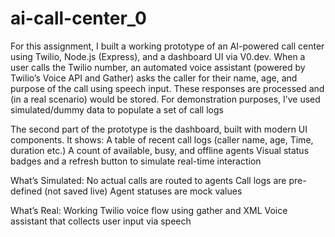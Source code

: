 # ai-call-center_0

For this assignment, I built a working prototype of an AI-powered call center using Twilio, Node.js (Express), and a dashboard UI via V0.dev. When a user calls the Twilio number, an automated voice assistant (powered by Twilio’s Voice API and Gather) asks the caller for their name, age, and purpose of the call using speech input. These responses are processed and (in a real scenario) would be stored. For demonstration purposes, I’ve used simulated/dummy data to populate a set of call logs

The second part of the prototype is the dashboard, built with modern UI components. 
It shows:
A table of recent call logs (caller name, age, Time, duration etc.)
A count of available, busy, and offline agents
Visual status badges and a refresh button to simulate real-time interaction

What’s Simulated: 
No actual calls are routed to agents
Call logs are pre-defined (not saved live)
Agent statuses are mock values

What’s Real: 
Working Twilio voice flow using gather and XML
Voice assistant that collects user input via speech


